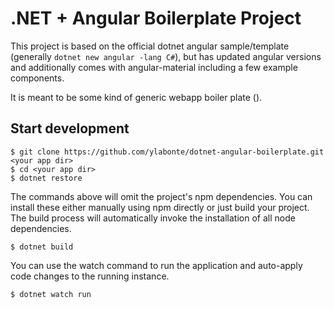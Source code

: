 # .NET + Angular Boilerplate Project
This project is based on the official dotnet angular sample/template 
(generally `dotnet new angular -lang C#`), but has updated angular
versions and additionally comes with angular-material including a few 
example components.

It is meant to be some kind of generic webapp boiler plate ().  

## Start development
```
$ git clone https://github.com/ylabonte/dotnet-angular-boilerplate.git <your app dir>
$ cd <your app dir>
$ dotnet restore
```
The commands above will omit the project's npm dependencies. You can install
these either manually using npm directly or just build your project. The
build process will automatically invoke the installation of all node
dependencies.
```
$ dotnet build
```
You can use the watch command to run the application and auto-apply code
changes to the running instance. 
```
$ dotnet watch run
```